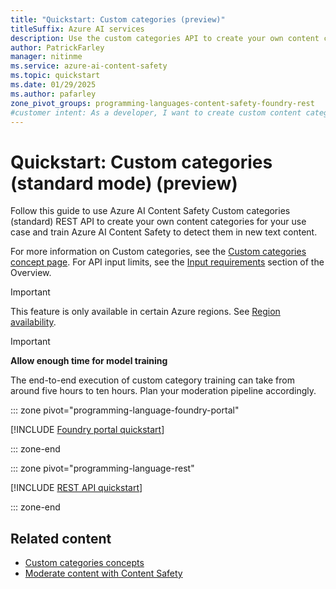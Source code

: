 ```yaml
---
title: "Quickstart: Custom categories (preview)"
titleSuffix: Azure AI services
description: Use the custom categories API to create your own content categories and train the Content Safety model for your use case.
author: PatrickFarley
manager: nitinme
ms.service: azure-ai-content-safety
ms.topic: quickstart
ms.date: 01/29/2025
ms.author: pafarley
zone_pivot_groups: programming-languages-content-safety-foundry-rest
#customer intent: As a developer, I want to create custom content categories so that I can train the Content Safety model for specific use cases.
---
```



# Quickstart: Custom categories (standard mode) (preview)

Follow this guide to use Azure AI Content Safety Custom categories (standard) REST API to create your own content categories for your use case and train Azure AI Content Safety to detect them in new text content. 

For more information on Custom categories, see the [Custom categories concept page](./concepts/custom-categories.md). For API input limits, see the [Input requirements](./overview.md#input-requirements) section of the Overview. 

> [!IMPORTANT]
> This feature is only available in certain Azure regions. See [Region availability](./overview.md#region-availability).

> [!IMPORTANT]
> **Allow enough time for model training**
>
> The end-to-end execution of custom category training can take from around five hours to ten hours. Plan your moderation pipeline accordingly.



::: zone pivot="programming-language-foundry-portal"

[!INCLUDE [Foundry portal quickstart](./includes/quickstarts/foundry-quickstart-custom-categories.md)]

::: zone-end

::: zone pivot="programming-language-rest"

[!INCLUDE [REST API quickstart](./includes/quickstarts/rest-quickstart-custom-categories.md)]

::: zone-end


## Related content

* [Custom categories concepts](./concepts/custom-categories.md)
* [Moderate content with Content Safety](./quickstart-text.md)

